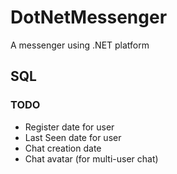 # DotNetMessenger
A messenger using .NET platform

## SQL
### TODO
- Register date for user
- Last Seen date for user
- Chat creation date
- Chat avatar (for multi-user chat)
